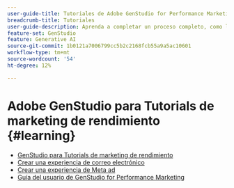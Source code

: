 ```yaml
---
user-guide-title: Tutoriales de Adobe GenStudio for Performance Marketing
breadcrumb-title: Tutoriales
user-guide-description: Aprenda a completar un proceso completo, como la creación de una experiencia de correo electrónico, siguiendo los tutoriales de GenStudio for Performance Marketing.
feature-set: GenStudio
feature: Generative AI
source-git-commit: 1b0121a7006799cc5b2c2168fcb55a9a5ac10601
workflow-type: tm+mt
source-wordcount: '54'
ht-degree: 12%

---
```



# Adobe GenStudio para Tutorials de marketing de rendimiento {#learning}

+ [GenStudio para Tutorials de marketing de rendimiento](tutorials.md)
+ [Crear una experiencia de correo electrónico](create-email-experience.md)
+ [Crear una experiencia de Meta ad](create-meta-ad.md)
+ [Guía del usuario de GenStudio for Performance Marketing](https://experienceleague.adobe.com/docs/genstudio/user-guide/home.html)
